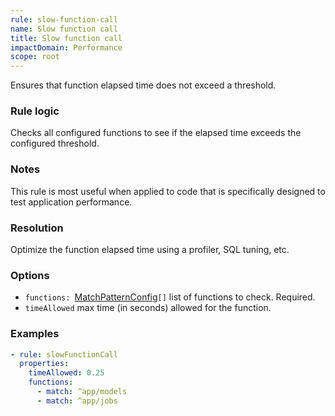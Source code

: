 ```yaml
---
rule: slow-function-call
name: Slow function call
title: Slow function call
impactDomain: Performance
scope: root
---
```


Ensures that function elapsed time does not exceed a threshold.

### Rule logic

Checks all configured functions to see if the elapsed time exceeds the configured threshold.

### Notes

This rule is most useful when applied to code that is specifically designed to test application
performance.

### Resolution

Optimize the function elapsed time using a profiler, SQL tuning, etc.

### Options

- `functions: `[MatchPatternConfig](/docs/analysis/match-pattern-config.html)`[]` list of functions
  to check. Required.
- `timeAllowed` max time (in seconds) allowed for the function.

### Examples

```yaml
- rule: slowFunctionCall
  properties:
    timeAllowed: 0.25
    functions:
      - match: ^app/models
      - match: ^app/jobs
```
